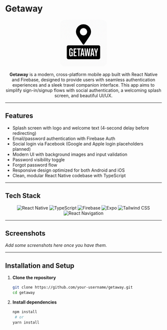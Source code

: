 # Getaway

<p align="center">
  <img src="./assets/ga-icon.png" alt="Getaway Logo" width="150" style="border-radius: 15px;" />
</p>

<p align="center">
  <strong>Getaway</strong> is a modern, cross-platform mobile app built with React Native and Firebase, designed to provide users with seamless authentication experiences and a sleek travel companion interface. This app aims to simplify sign-in/signup flows with social authentication, a welcoming splash screen, and beautiful UI/UX.
</p>

---

## Features

- Splash screen with logo and welcome text (4-second delay before redirecting)
- Email/password authentication with Firebase Auth
- Social login via Facebook (Google and Apple login placeholders planned)
- Modern UI with background images and input validation
- Password visibility toggle
- Forgot password flow
- Responsive design optimized for both Android and iOS
- Clean, modular React Native codebase with TypeScript

---

## Tech Stack

<p align="center">
  <img alt="React Native" src="https://img.shields.io/badge/React_Native-20232A?style=for-the-badge&logo=react&logoColor=61DAFB" />
  <img alt="TypeScript" src="https://img.shields.io/badge/TypeScript-3178C6?style=for-the-badge&logo=typescript&logoColor=white" />
  <img alt="Firebase" src="https://img.shields.io/badge/Firebase-FFCA28?style=for-the-badge&logo=firebase&logoColor=black" />
  <img alt="Expo" src="https://img.shields.io/badge/Expo-1B1F23?style=for-the-badge&logo=expo&logoColor=white" />
  <img alt="Tailwind CSS" src="https://img.shields.io/badge/Tailwind_CSS-06B6D4?style=for-the-badge&logo=tailwind-css&logoColor=white" />
  <img alt="React Navigation" src="https://img.shields.io/badge/React_Navigation-00C7B7?style=for-the-badge" />
</p>

---

## Screenshots

*Add some screenshots here once you have them.*

---

## Installation and Setup

1. **Clone the repository**  
   ```bash
   git clone https://github.com/your-username/getaway.git
   cd getaway
2. **Install dependencies**
   ```bash
   npm install
    # or
   yarn install

